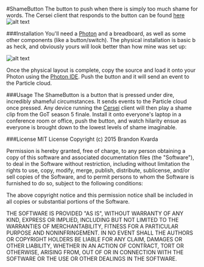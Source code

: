 #ShameButton
The button to push when there is simply too much shame for words. The Cersei client that responds to the button can be found [here](https://github.com/bkvarda/cersei)
![alt text](http://i.telegraph.co.uk/multimedia/archive/03342/cersei_3342060b.jpg "Shame! DING DING DING!")

###Installation
You'll need a [Photon](www.particle.io) and a breadboard, as well as some other components (like a button/switch). The physical installation is basic b as heck, and obviously yours will look better than how mine was set up:

![alt text](http://imgur.com/QeJmKCZ "THE ShameButton")

Once the physical layout is complete, copy the source and load it onto your Photon using the [Photon IDE](http://build.particle.io). Push the button and it will send an event to the Particle cloud.  

###Usage
The ShameButton is a button that is pressed under dire, incredibly shameful circumstances. It sends events to the Particle cloud once pressed. Any device running the [Cersei](https://github.com/bkvarda/cersei) client will then play a shame clip from the GoT season 5 finale. Install it onto everyone's laptop in a conference room or office,  push the button, and watch hilarity ensue as everyone is brought down to the lowest levels of shame imaginable. 


###License
MIT License
Copyright (c) 2015 Brandon Kvarda

Permission is hereby granted, free of charge, to any person obtaining a copy of this software and associated documentation files (the "Software"), to deal in the Software without restriction, including without limitation the rights to use, copy, modify, merge, publish, distribute, sublicense, and/or sell copies of the Software, and to permit persons to whom the Software is furnished to do so, subject to the following conditions:

The above copyright notice and this permission notice shall be included in all copies or substantial portions of the Software.

THE SOFTWARE IS PROVIDED "AS IS", WITHOUT WARRANTY OF ANY KIND, EXPRESS OR IMPLIED, INCLUDING BUT NOT LIMITED TO THE WARRANTIES OF MERCHANTABILITY, FITNESS FOR A PARTICULAR PURPOSE AND NONINFRINGEMENT. IN NO EVENT SHALL THE AUTHORS OR COPYRIGHT HOLDERS BE LIABLE FOR ANY CLAIM, DAMAGES OR OTHER LIABILITY, WHETHER IN AN ACTION OF CONTRACT, TORT OR OTHERWISE, ARISING FROM, OUT OF OR IN CONNECTION WITH THE SOFTWARE OR THE USE OR OTHER DEALINGS IN THE SOFTWARE.